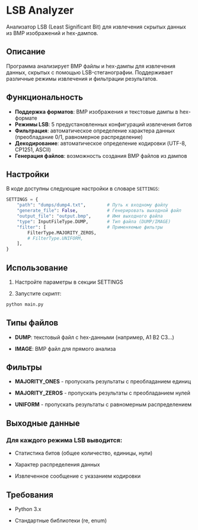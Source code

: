 # LSB Analyzer

Анализатор LSB (Least Significant Bit) для извлечения скрытых данных из BMP изображений и hex-дампов.

## Описание

Программа анализирует BMP файлы и hex-дампы для извлечения данных, скрытых с помощью LSB-стеганографии. Поддерживает различные режимы извлечения и фильтрации результатов.

## Функциональность

- **Поддержка форматов**: BMP изображения и текстовые дампы в hex-формате
- **Режимы LSB**: 5 предустановленных конфигураций извлечения битов
- **Фильтрация**: автоматическое определение характера данных (преобладание 0/1, равномерное распределение)
- **Декодирование**: автоматическое определение кодировки (UTF-8, CP1251, ASCII)
- **Генерация файлов**: возможность создания BMP файлов из дампов

## Настройки

В коде доступны следующие настройки в словаре `SETTINGS`:

```python
SETTINGS = {
    "path": "dumps/dump4.txt",        # Путь к входному файлу
    "generate_file": False,           # Генерировать выходной файл
    "output_file": "output.bmp",      # Имя выходного файла
    "type": InputFileType.DUMP,       # Тип файла (DUMP/IMAGE)
    "filter": [                       # Применяемые фильтры
        FilterType.MAJORITY_ZEROS,
        # FilterType.UNIFORM,
    ],
}
```

## Использование
1. Настройте параметры в секции SETTINGS

2. Запустите скрипт:
```bash
python main.py
```

## Типы файлов
- **DUMP**: текстовый файл с hex-данными (например, A1 B2 C3...)

- **IMAGE**: BMP файл для прямого анализа

## Фильтры
- **MAJORITY_ONES** - пропускать результаты с преобладанием единиц

- **MAJORITY_ZEROS** - пропускать результаты с преобладанием нулей

- **UNIFORM** - пропускать результаты с равномерным распределением

## Выходные данные
### Для каждого режима LSB выводится:

- Статистика битов (общее количество, единицы, нули)

- Характер распределения данных

- Извлеченное сообщение с указанием кодировки

## Требования
- Python 3.x

- Стандартные библиотеки (re, enum)